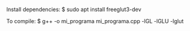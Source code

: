 
Install dependencies:
$ sudo apt install freeglut3-dev

To compile:
$ g++ -o mi_programa mi_programa.cpp -lGL -lGLU -lglut